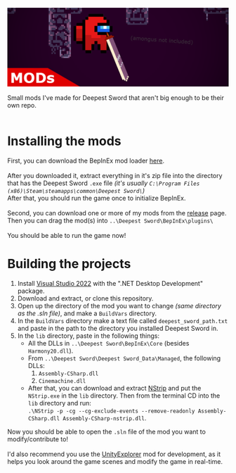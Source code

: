 ![yes](./cover.png)

Small mods I've made for Deepest Sword that aren't big enough to be their own repo.
<br><br>

# Installing the mods
First, you can download the BepInEx mod loader [here](https://github.com/BepInEx/BepInEx/releases/latest).
<br><br>
After you downloaded it, extract everything in it's zip file into the directory that has the Deepest Sword `.exe` file *(it's usually `C:\Program Files (x86)\Steam\steamapps\common\Deepest Sword\`)*<br>
After that, you should run the game once to initialize BepInEx.
<br><br>
Second, you can download one or more of my mods from the [release](https://github.com/FlooferLand/DeepestSwordMods/tags) page.<br>
Then you can drag the mod(s) into `..\Deepest Sword\BepInEx\plugins\`
<br><br>
You should be able to run the game now!<br>

# Building the projects
1. Install [Visual Studio 2022](https://visualstudio.microsoft.com/) with the ".NET Desktop Development" package.<br>
2. Download and extract, or clone this repository.
3. Open up the directory of the mod you want to change *(same directory as the .sln file)*, and make a `BuildVars` directory.<br>
4. In the `BuildVars` directory make a text file called `deepest_sword_path.txt` and paste in the path to the directory you installed Deepest Sword in.
5. In the `lib` directory, paste in the following things:<br>
    * All the DLLs in `..\Deepest Sword\BepInEx\Core` (besides `Harmony20.dll`).
    * From `..\Deepest Sword\Deepest Sword_Data\Managed`, the following DLLs:
        1. `Assembly-CSharp.dll`
        2. `Cinemachine.dll`
    * After that, you can download and extract [NStrip](https://github.com/BepInEx/NStrip/releases/latest) and put the `NStrip.exe` in the `lib` directory. Then from the terminal CD into the `lib` directory and run:<br>
    `.\NStrip -p -cg --cg-exclude-events --remove-readonly Assembly-CSharp.dll Assembly-CSharp-nstrip.dll`.

Now you should be able to open the `.sln` file of the mod you want to modify/contribute to!
<br><br>
I'd also recommend you use the [UnityExplorer](https://github.com/sinai-dev/UnityExplorer/releases/latest) mod for development, as it helps you look around the game scenes and modify the game in real-time.
